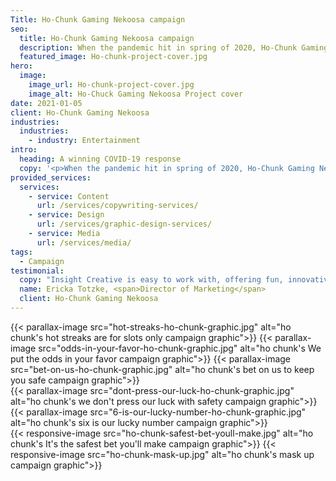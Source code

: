 ```yaml
---
Title: Ho-Chunk Gaming Nekoosa campaign
seo:
  title: Ho-Chunk Gaming Nekoosa campaign
  description: When the pandemic hit in spring of 2020, Ho-Chunk Gaming Nekoosa relied on Insight to communicate their reopening plan after a temporary closure.
  featured_image: Ho-chunk-project-cover.jpg
hero:
  image:
    image_url: Ho-chunk-project-cover.jpg
    image_alt: Ho-Chuck Gaming Nekoosa Project cover
date: 2021-01-05
client: Ho-Chunk Gaming Nekoosa
industries:
  industries:
    - industry: Entertainment
intro:
  heading: A winning COVID-19 response
  copy: '<p>When the pandemic hit in spring of 2020, Ho-Chunk Gaming Nekoosa needed to communicate their reopening plan after a temporary closure. With a goal to announce that the casino was now open for gaming, but with a number of safety precautions in place, they needed a quick-turn, multi-faceted creative campaign. Billboards and exterior signage encouraged casino patrons to return, while assuring their safety with details of new guidelines. In the casino, playful and informational floor graphics, posters and digital signage reinforced that fun and games can co-exist with a pandemic when you "play it safe."</p>'
provided_services:
  services:
    - service: Content
      url: /services/copywriting-services/
    - service: Design
      url: /services/graphic-design-services/
    - service: Media
      url: /services/media/
tags:
  - Campaign
testimonial:
  copy: "Insight Creative is easy to work with, offering fun, innovative ideas. In a short amount of time, this small team of steam has impressed us with their outside-the-box thought processes based on streamlined systems."
  name: Ericka Totzke, <span>Director of Marketing</span>
  client: Ho-Chunk Gaming Nekoosa
---
```


<div class="wrapper-md">
  <div class="flex-grid">
  {{< parallax-image src="hot-streaks-ho-chunk-graphic.jpg" alt="ho chunk's hot streaks are for slots only campaign graphic">}}
  {{< parallax-image src="odds-in-your-favor-ho-chunk-graphic.jpg" alt="ho chunk's We put the odds in your favor campaign graphic">}}
  {{< parallax-image src="bet-on-us-ho-chunk-graphic.jpg" alt="ho chunk's bet on us to keep you safe campaign graphic">}}
  </div>

  <div class="flex-grid">
  {{< parallax-image src="dont-press-our-luck-ho-chunk-graphic.jpg" alt="ho chunk's we don't press our luck with safety campaign graphic">}}
  {{< parallax-image src="6-is-our-lucky-number-ho-chunk-graphic.jpg" alt="ho chunk's six is our lucky number campaign graphic">}}
  </div>

  <div class="flex-grid">
  {{< responsive-image src="ho-chunk-safest-bet-youll-make.jpg" alt="ho chunk's It's the safest bet you'll make campaign graphic">}}
  {{< responsive-image src="ho-chunk-mask-up.jpg" alt="ho chunk's mask up campaign graphic">}}
  </div>
</div>

